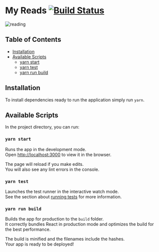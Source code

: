 # My Reads [![Build Status](https://travis-ci.org/unkillbob/reactnd-myreads.svg?branch=master)](https://travis-ci.org/unkillbob/reactnd-myreads)

![reading](https://media.giphy.com/media/WoWm8YzFQJg5i/giphy.gif)

## Table of Contents

- [Installation](#installation)
- [Available Scripts](#available-scripts)
  - [yarn start](#yarn-start)
  - [yarn test](#yarn-test)
  - [yarn run build](#yarn-run-build)

## Installation

To install dependencies ready to run the application simply run `yarn`.

## Available Scripts

In the project directory, you can run:

### `yarn start`

Runs the app in the development mode.<br>
Open [http://localhost:3000](http://localhost:3000) to view it in the browser.

The page will reload if you make edits.<br>
You will also see any lint errors in the console.

### `yarn test`

Launches the test runner in the interactive watch mode.<br>
See the section about [running tests](#running-tests) for more information.

### `yarn run build`

Builds the app for production to the `build` folder.<br>
It correctly bundles React in production mode and optimizes the build for the best performance.

The build is minified and the filenames include the hashes.<br>
Your app is ready to be deployed!

